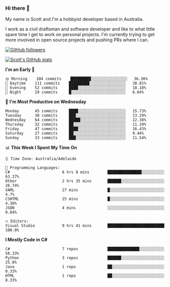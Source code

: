 ### Hi there 👋

My name is Scott and I'm a hobbyist developer based in Australia.

I work as a civil draftsman and software developer and like to what little spare time I get to work on personal projects. I'm currently trying to get more involved in open source projects and pushing PRs where I can. 

[![GitHub followers](https://img.shields.io/github/followers/puppetsw?label=Follow&style=social)](https://github.com/puppetsw?tab=followers)

[![Scott's GitHub stats](https://github-readme-stats.vercel.app/api?username=puppetsw&show_icons=true&theme=dark)](https://github.com/anuraghazra/github-readme-stats)

<!--START_SECTION:waka-->
**I'm an Early 🐤** 

```text
🌞 Morning    104 commits    █████████░░░░░░░░░░░░░░░░   36.36% 
🌆 Daytime    111 commits    █████████░░░░░░░░░░░░░░░░   38.81% 
🌃 Evening    52 commits     ████░░░░░░░░░░░░░░░░░░░░░   18.18% 
🌙 Night      19 commits     █░░░░░░░░░░░░░░░░░░░░░░░░   6.64%

```
📅 **I'm Most Productive on Wednesday** 

```text
Monday       45 commits     ████░░░░░░░░░░░░░░░░░░░░░   15.73% 
Tuesday      38 commits     ███░░░░░░░░░░░░░░░░░░░░░░   13.29% 
Wednesday    64 commits     █████░░░░░░░░░░░░░░░░░░░░   22.38% 
Thursday     32 commits     ██░░░░░░░░░░░░░░░░░░░░░░░   11.19% 
Friday       47 commits     ████░░░░░░░░░░░░░░░░░░░░░   16.43% 
Saturday     27 commits     ██░░░░░░░░░░░░░░░░░░░░░░░   9.44% 
Sunday       33 commits     ███░░░░░░░░░░░░░░░░░░░░░░   11.54%

```


📊 **This Week I Spent My Time On** 

```text
⌚︎ Time Zone: Australia/Adelaide

💬 Programming Languages: 
C#                       6 hrs 8 mins        ███████████████░░░░░░░░░░   63.27% 
Other                    2 hrs 35 mins       ██████░░░░░░░░░░░░░░░░░░░   26.74% 
XAML                     27 mins             █░░░░░░░░░░░░░░░░░░░░░░░░   4.7% 
CSHTML                   25 mins             █░░░░░░░░░░░░░░░░░░░░░░░░   4.38% 
JSON                     4 mins              ░░░░░░░░░░░░░░░░░░░░░░░░░   0.84%

🔥 Editors: 
Visual Studio            9 hrs 41 mins       █████████████████████████   100.0%

```

**I Mostly Code in C#** 

```text
C#                       7 repos             ██████████████░░░░░░░░░░░   58.33% 
Python                   3 repos             ██████░░░░░░░░░░░░░░░░░░░   25.0% 
Java                     1 repo              ██░░░░░░░░░░░░░░░░░░░░░░░   8.33% 
HTML                     1 repo              ██░░░░░░░░░░░░░░░░░░░░░░░   8.33%

```



<!--END_SECTION:waka-->

<!--
**puppetsw/puppetsw** is a ✨ _special_ ✨ repository because its `README.md` (this file) appears on your GitHub profile.

Here are some ideas to get you started:

- 🔭 I’m currently working on ...
- 🌱 I’m currently learning ...
- 👯 I’m looking to collaborate on ...
- 🤔 I’m looking for help with ...
- 💬 Ask me about ...
- 📫 How to reach me: ...
- 😄 Pronouns: ...
- ⚡ Fun fact: ...
-->
